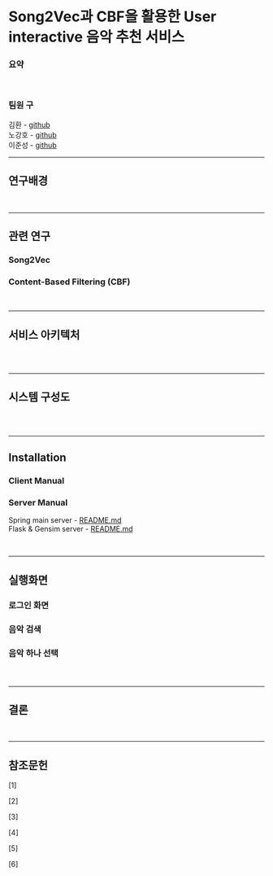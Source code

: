 # Song2Vec과 CBF을 활용한 User interactive 음악 추천 서비스


### 요약
> 

<br/>

### 팀원 구 


김환 - [github](https://github.com/hwankim123)  
노강호 - [github](https://github.com/kangho-Noh)  
이준성 - [github](https://github.com/JoMars0722)

---

## 연구배경



<br/>

---
## 관련 연구
### Song2Vec


### Content-Based Filtering (CBF)

<br/>

---
## 서비스 아키텍처
![]()

<br/>

---
## 시스템 구성도
![]()


<br/>

---
## Installation
### Client Manual


### Server Manual
Spring main server  - [README.md](https://github.com/capstone-cheer/music-recommendation-service/blob/main/back/music/README.md)  
Flask & Gensim server -  [README.md]()  

<br/>

---
## 실행화면
> 

### 로그인 화면
### 음악 검색
### 음악 하나 선택
### 



<br/>

---
## 결론

<br/>

---
## 참조문헌
[1]  
  
[2]  
  
[3]  
  
[4]  
  
[5]  
  
[6]  